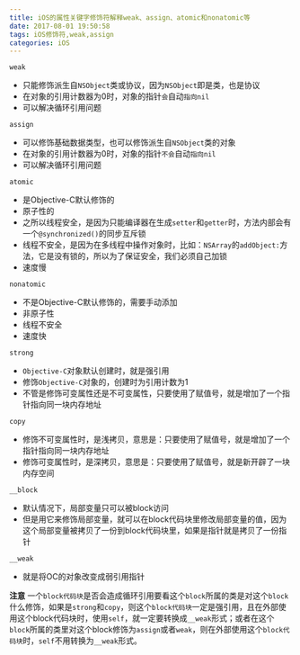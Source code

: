 ```yaml
---
title: iOS的属性关键字修饰符解释weak、assign、atomic和nonatomic等
date: 2017-08-01 19:50:58
tags: iOS修饰符,weak,assign
categories: iOS
---
```


`weak`
- 只能修饰派生自`NSObject`类或协议，因为`NSObject`即是类，也是协议
- 在对象的引用计数器为0时，对象的指针`会`自动`指向nil`
- 可以解决循环引用问题

`assign`
- 可以修饰基础数据类型，也可以修饰派生自`NSObject`类的对象
- 在对象的引用计数器为0时，对象的指针`不会`自动`指向nil`
- 可以解决循环引用问题

`atomic`
- 是Objective-C默认修饰的
- 原子性的
- 之所以线程安全，是因为只能编译器在生成`setter`和`getter`时，方法内部会有一个`@synchronized()`的同步互斥锁
- 线程不安全，是因为在多线程中操作对象时，比如：`NSArray`的`addObject:`方法，它是没有锁的，所以为了保证安全，我们必须自己加锁
- 速度慢

`nonatomic`
- 不是Objective-C默认修饰的，需要手动添加
- 非原子性
- 线程不安全
- 速度快

`strong`
- `Objective-C`对象默认创建时，就是强引用
- 修饰`Objective-C`对象的，创建时为引用计数为1
- 不管是修饰可变属性还是不可变属性，只要使用了赋值号，就是增加了一个指针指向同一块内存地址

`copy`
- 修饰不可变属性时，是浅拷贝，意思是：只要使用了赋值号，就是增加了一个指针指向同一块内存地址
- 修饰可变属性时，是深拷贝，意思是：只要使用了赋值号，就是新开辟了一块内存空间

`__block`
- 默认情况下，局部变量只可以被block访问
- 但是用它来修饰局部变量，就可以在block代码块里修改局部变量的值，因为这个局部变量被拷贝了一份到block代码块里，如果是指针就是拷贝了一份指针

`__weak`
- 就是将OC的对象改变成弱引用指针

**注意**
一个`block代码块`是否会造成循环引用要看这个`block`所属的类是对这个`block`什么修饰，如果是`strong`和`copy`，则这个`block代码块`一定是强引用，且在外部使用这个block代码块时，使用`self`，就一定要转换成`__weak`形式；或者在这个`block`所属的类里对这个block修饰为`assign`或者`weak`，则在外部使用这个`block代码块`时，`self`不用转换为`__weak`形式。

